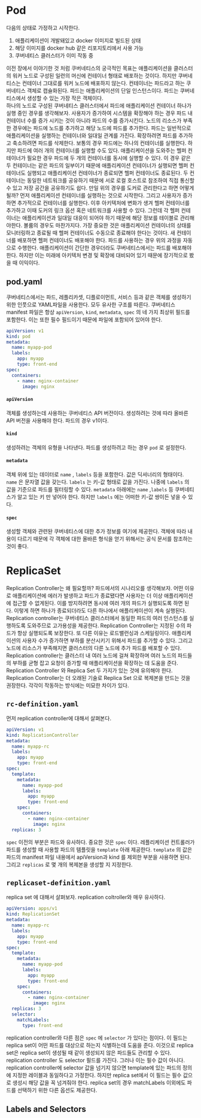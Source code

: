 # Pod
다음의 상태로 가정하고 시작한다.
1. 애플리케이션이 개발돼있고 docker 이미지로 빌드된 상태
2. 해당 이미지를 docker hub 같은 리포지토리에서 사용 가능
3. 쿠버네티스 클러스터가 이미 작동 중

이전 장에서 이야기한 것 처럼 쿠버네티스의 궁극적인 목표는 애플리케이션을 클러스터의 워커 노드로 구성된 일련의 머신에 컨테이너 형태로 배포하는 것이다. 하지만 쿠버네티스는 컨테이너 그대로를 워커 노드에 배포하지 않는다. 컨테이너는 파드라고 하는 쿠버네티스 객체로 캡슐화된다. 파드는 애플리케이션의 단일 인스턴스이다. 파드는 쿠버네티스에서 생성할 수 있는 가장 작은 객체이다.  
하나의 노드로 구성된 쿠버네티스 클러스터에서 파드에 애플리케이션 컨테이너 하나가 실행 중인 경우를 생각해보자. 사용자가 증가하여 시스템을 확장해야 하는 경우 파드 내 컨테이너 수를 증가 시키는 것이 아니라 파드의 수를 증가시킨다. 노드의 리소스가 부족한 경우에는 파드에 노드를 추가하고 해당 노드에 파드를 추가한다. 파드는 일반적으로 애플리케이션을 실행하는 컨테이너와 일대일 관계를 가진다. 확장하려면 파드를 추가하고 축소하려면 파드를 삭제한다. 
보통의 경우 파드에는 하나의 컨테이너를 실행한다. 하지만 파드에 여러 개의 컨테이너를 실행할 수도 있다. 애플리케이션을 도와주는 헬퍼 컨테이너가 필요한 경우 파드에 두 개의 컨테이너를 동시에 실행할 수 있다. 이 경우 같은 두 컨테이너는 같은 파드의 일부이기 때문에 애플리케이션 컨테이너가 실행되면 헬퍼 컨테이너도 실행되고 애플리케이션 컨테이너가 종료되면 헬퍼 컨테이너도 종료된다. 두 컨테이너는 동일한 네트워크를 공유하기 때문에 서로 로컬 호스트로 참조하여 직접 통신할 수 있고 저장 공간을 공유하기도 쉽다. 
만일 위의 경우를 도커로 관리한다고 하면 어떻게 될까? 먼저 애플리케이션 컨테이너를 실행하는 것으로 시작한다. 그리고 사용자가 증가하면 추가적으로 컨테이너를 실행한다. 이후 아키텍처에 변화가 생겨 헬퍼 컨테이너를 추가하고 이때 도커의 링크 옵션 혹은 네트워크를 사용할 수 있다. 그런데 각 헬퍼 컨테이너는 애플리케이션과 일대일 대응이 되어야 하기 때문에 해당 정보를 테이블로 관리해야한다. 볼륨의 경우도 마찬가지다. 가장 중요한 것은 애플리케이션 컨테이너의 상태를 모니터링하고 종료될 때 헬퍼 컨테이너도 수동으로 종료해야 한다는 것이다. 새 컨테이너를 배포하면 헬퍼 컨테이너도 배포해야 한다. 파드를 사용하는 경우 위의 과정을 자동으로 수행한다.
애플리케이션이 간단한 경우더라도 쿠버네티스에서는 파드를 배포해야한다. 하지만 이는 미래에 아키텍처 변경 및 확장에 대비되어 있기 때문에 장기적으로 봤을 때 이익이다. 
## pod.yaml
쿠버네티스에서는 파드, 레플리카셋, 디플로이먼트, 서비스 등과 같은 객체를 생성하기 위한 인풋으로 YAML파일을 사용한다. 모두 유사한 구조를 따른다.
쿠버네티스 manifest 파일은 항상 `apiVersion`, `kind`, `metadata`, `spec` 의 네 가지 최상위 필드를 포함한다. 이는 또한 필수 필드이기 때문에 파일에 포함되어 있어야 한다. 
```yaml
apiVersion: v1
kind: pod
metadata:
  name: myapp-pod
  labels:
    app: myapp
    type: front-end
spec:
  containers:
    - name: nginx-container
      image: nginx
```
#### `apiVersion`
객체를 생성하는데 사용하는 쿠버네티스 API 버전이다. 생성하려는 것에 따라 올바른 API 버전을 사용해야 한다. 파드의 경우 v1이다. 
#### `kind`
생성하려는 객체의 유형을 나타낸다. 파드를 생성하려고 하는 경우 `pod` 로 설정한다.
#### `metadata`
객체 위에 있는 데이터로 `name` , `labels` 등을 포함한다.  값은 딕셔너리의 형태이다.  `name` 은 문자열 값을 갖는다. `labels` 는 키-값 형태로 값을 가진다. 나중에 `labels` 의 값을 기준으로 파드를 필터링할 수 있다. `metadata` 아래에는 `name` ,`labels` 등 쿠버네티스가 알고 있는 키 만 넣어야 한다. 하지만 `labels` 에는 어떠한 키-값 쌍이든 넣을 수 있다.  
#### `spec`
생성할 객체와 관련돤 쿠버네티스에 대한 추가 정보를 여기에 제공한다. 객체에 따라 내용이 다르기 때문에 각 객체에 대한 올바른 형식을 얻기 위해서는 공식 문서를 참조하는 것이 좋다.  

# ReplicaSet
Replication Controller는 왜 필요할까? 파드에서의 시나리오를 생각해보자. 어떤 이유로 애플리케이션에 에러가 발생하고 파드가 종료됐다면 사용자는 더 이상 애플리케이션에 접근할 수 없게된다. 이를 방지하려면 동시에 여러 개의 파드가 실행되도록 하면 된다. 이렇게 하면 하나가 종료되더라도 다른 하나에서 애플리케이션이 계속 실행된다. Replication controller는 쿠버네티스 클러스터에서 동일한 파드의 여러 인스턴스를 실행하도록 도와주므로 고가용성을 제공한다. Replication Controller는 지정된 수의 파드가 항상 실행되도록 보장한다.
또 다른 이유는 로드밸런싱과 스케일링이다. 애플리케이션의 사용자 수가 증가하면 부하를 분산시키기 위해서 파드를 추가할 수 있다. 그리고 노드에 리소스가 부족해지면 클러스터의 다른 노드에 추가 파드를 배포할 수 있다. Replication controller는 클러스터 내 여러 노드에 걸쳐 확장하며 여러 노드의 파드들의 부하를 균형 잡고 요청이 증가할 때 애플리케이션을 확장하는 데 도움을 준다.
Replication Controller 와 Replica Set 두 가지가 있는 것에 유의해야 한다. Replication Controller는 더 오래된 기술로 Replica Set 으로 복제본을 만드는 것을 권장한다. 각각이 작동하는 방식에는 미묘한 차이가 있다.
## `rc-definition.yaml`
먼저 replication controller에 대해서 살펴본다.
```yaml
apiVersion: v1
kind: ReplicationController
metadata:
  name: myapp-rc
  labels:
    app: myapp
    type: front-end
spec:
  template:
    metadata:
      name: myapp-pod
      labels:
        app: myapp
        type: front-end
    spec:
      containers:
        - name: nginx-container
          image: nginx
  replicas: 3
```
`spec` 이전의 부분은 파드와 유사하다. 중요한 것은 `spec` 이다.
레플리케이션 컨트롤러가 파드를 생성할 때 사용할 파드의 템플릿을 `template` 아래 제공한다. `template` 의 값은 파드의 manifest 파일 내용에서 apiVersion과 kind 를 제외한 부분을 사용하면 된다. 그리고 `replicas` 로 몇 개의 복제본을 생성할 지 지정한다.
## `replicaset-definition.yaml`
replica set 에 대해서 살펴보자. replication coltroller와 매우 유사하다.
```yaml
apiVersion: apps/v1
kind: ReplicationSet
metadata:
  name: myapp-rc
  labels:
    app: myapp
    type: front-end
spec:
  template:
    metadata:
      name: myapp-pod
      labels:
        app: myapp
        type: front-end
    spec:
      containers:
        - name: nginx-container
          image: nginx
  replicas: 3
  selector:
    matchLabels:
      type: front-end
```
replication controller와 다른 점은 `spec` 에 `selector` 가 있다는 점이다.  이 필드는 replica set이 어떤 파드를 대상으로 하는지 식별하는데 도움을 준다. 이것으로 replica set은 replica set이 생성될 때 같이 생성되지 않은 파드들도 관리할 수 있다. 
replication controller 도 selector 필드를 가진다. 그러나 이는 필수 값이 아니다. replication controller에 selector 값을 넘기지 않으면 template에 있는 파드의 정의에 지정한 레이블과 동일하다고 가정한다. 하지만 replica set에서 이 필드는 필수 값으로 생성시 해당 값을 꼭 넘겨줘야 한다. replica set의 경우 matchLabels 이외에도 파드를 선택하기 위한 다른 옵션도 제공한다. 
## Labels and Selectors
